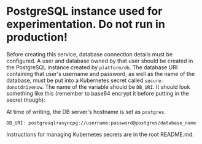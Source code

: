 # PostgreSQL instance used for experimentation. Do not run in production!

Before creating this service, database connection details must be configured. A user and database owned by that user
should be created in the PostgreSQL instance created by `platform/db`. The database URI containing that user's username
and password, as well as the name of the database, must be put into a Kubernetes secret called `secure-donotdrivenow`.
The name of the variable should be `DB_URI`. It should look something like this (remember to base64 encrypt it before
putting in the secret though):

At time of writing, the DB server's hostname is set as `postgres`.

```
DB_URI: postgresql+asyncpg://username:password@postgres/database_name
```

Instructions for managing Kubernetes secrets are in the root README.md.
